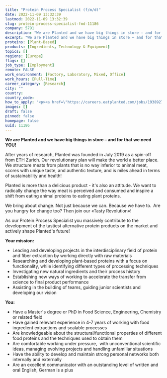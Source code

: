 ```yaml
---
title: "Protein Process Specialist (f/m/d)"
date: 2022-11-09 13:32:39
lastmod: 2022-11-09 13:32:39
slug: protein-process-specialist-fmd-11186
company: 5791
description: "We are Planted and we have big things in store – and for that we need YOU!After years of research, Planted was founded in July 2019 as a spin-off from ETH Zurich. Our revolutionary plan will make the world a better place. We structure meats from plants that is no way inferior to animal meat, scores with unique taste, and authentic texture, and is miles ahead in terms of sustainability and health!"
excerpt: "We are Planted and we have big things in store – and for that we need YOU!After years of research, Planted was founded in July 2019 as a spin-off from ETH Zurich. Our revolutionary plan will make the world a better place. We structure meats from plants that is no way inferior to animal meat, scores with unique taste, and authentic texture, and is miles ahead in terms of sustainability and health!"
proteins: [Plant-Based]
products: [Ingredients, Technology & Equipment]
topics: []
regions: [Europe]
flags: []
job_type: [Employment]
remote: FALSE
work_environment: [Factory, Laboratory, Mixed, Office]
work_hours: [Full-Time]
career_category: [Research]
city: ""
country: 
country_code: 
how_to_apply: "<p><a href=\"https://careers.eatplanted.com/jobs/1938927-protein-process-specialist-f-m-d\">https://careers.eatplanted.com/jobs/1938927-protein-process-specialist-…</a></p>"
images: []
draft: false
pinned: false
homepage: false
uuid: 11186
---
```

<p><strong>We are Planted and we have big things in store – and for that we need YOU!</strong></p>
<p>After years of research, Planted was founded in July 2019 as a spin-off from ETH Zurich. Our revolutionary plan will make the world a better place. We structure meats from plants that is no way inferior to animal meat, scores with unique taste, and authentic texture, and is miles ahead in terms of sustainability and health!</p>
<p>Planted is more than a delicious product - it's also an attitude. We want to radically change the way meat is perceived and consumed and inspire a shift from eating animal proteins to eating plant proteins.</p>
<p>We bring about change. Not just because we can. Because we have to.  Are you hungry for change too? Then join our «Tasty Revolution»!</p>
<p>As our Protein Process Specialist you massively contribute to the development of the tastiest alternative protein products on the market and actively shape Planted's future!</p>
<p><strong>Your mission:</strong></p>
<ul>
</ul>
<ul>
<li>Leading and developing projects in the interdisciplinary field of protein and fiber extraction by working directly with raw materials</li>
<li>Researching and developing plant-based proteins with a focus on functionality, while identifying different types of processing techniques</li>
<li>Investigating new natural ingredients and their process history</li>
<li>Establishing new ways of working to accelerate the transfer from science to final product performance</li>
<li>Assisting in the building of teams, guiding junior scientists and developing our vision</li>
</ul>
<ul>
</ul>
<p><strong>You:</strong></p>
<ul>
<li>Have a Master's degree or PhD in Food Science, Engineering, Chemistry or related field</li>
<li>Have gained relevant experience in 4-7 years of working with food ingredient extractions and scalable processes</li>
<li>Are knowledgeable about the structural/functional properties of different food proteins and the techniques used to obtain them</li>
<li>Are comfortable working under pressure,  with unconventional scientific ideas, managing evolving projects and handling unfamiliar situations</li>
<li>Have the ability to develop and maintain strong personal networks both internally and externally</li>
<li>Are an excellent communicator with an outstanding level of written and oral English, German is a plus</li>
</ul>
<p> </p>
